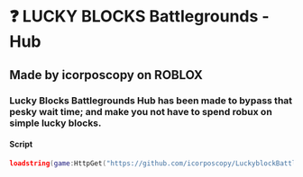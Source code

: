 # ❓ LUCKY BLOCKS Battlegrounds - Hub

## Made by icorposcopy on ROBLOX

### Lucky Blocks Battlegrounds Hub has been made to bypass that pesky wait time; and make you not have to spend robux on simple lucky blocks.

#### Script

```lua
loadstring(game:HttpGet("https://github.com/icorposcopy/LuckyblockBattlegroundsHub/blob/source/source", true))()
```
